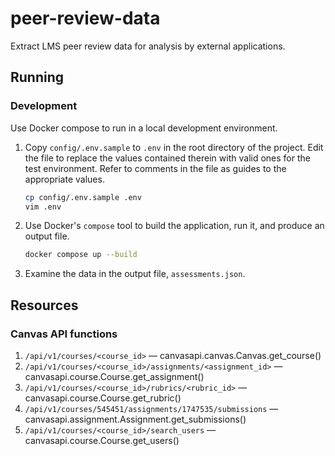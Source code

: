 # peer-review-data
Extract LMS peer review data for analysis by external applications.

## Running

### Development

Use Docker compose to run in a local development environment.

1. Copy `config/.env.sample` to `.env` in the root directory of the project.  Edit the file to replace the values contained therein with valid ones for the test environment.  Refer to comments in the file as guides to the appropriate values.

    ```sh
    cp config/.env.sample .env
    vim .env
    ```

1. Use Docker's `compose` tool to build the application, run it, and produce an output file.

    ```sh
    docker compose up --build
    ```

1. Examine the data in the output file, `assessments.json`. 

## Resources

### Canvas API functions

1. `/api/v1/courses/<course_id>` — canvasapi.canvas.Canvas.get_course()
2. `/api/v1/courses/<course_id>/assignments/<assignment_id>` — canvasapi.course.Course.get_assignment()
3. `/api/v1/courses/<course_id>/rubrics/<rubric_id>` — canvasapi.course.Course.get_rubric()
4. `/api/v1/courses/545451/assignments/1747535/submissions` — canvasapi.assignment.Assignment.get_submissions()
5. `/api/v1/courses/<course_id>/search_users` — canvasapi.course.Course.get_users()
